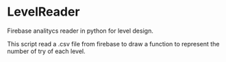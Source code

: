 # LevelReader
Firebase analitycs reader in python for level design.

This script read a .csv file from firebase to draw a function to represent the number of try of each level.


